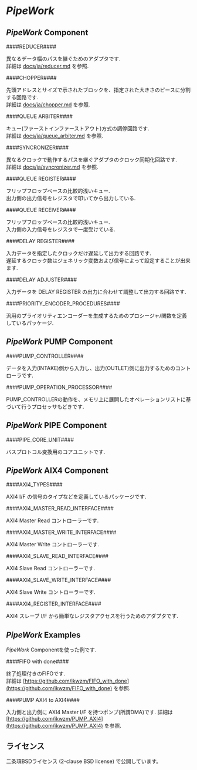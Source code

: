 *PipeWork*
============

*PipeWork* Component
--------------------

####REDUCER####

異なるデータ幅のパスを継ぐためのアダプタです.  
詳細は [docs/ja/reducer.md](docs/ja/reducer.md) を参照.

####CHOPPER####

先頭アドレスとサイズで示されたブロックを、指定された大きさのピースに分割する回路です.  
詳細は [docs/ja/chopper.md](docs/ja/chopper.md) を参照.

####QUEUE ARBITER####

キュー(ファーストインファーストアウト)方式の調停回路です.  
詳細は [docs/ja/queue_arbiter.md](docs/ja/queue_arbiter.md) を参照.

####SYNCRONIZER####

異なるクロックで動作するパスを継ぐアダプタのクロック同期化回路です.  
詳細は [docs/ja/syncronizer.md](docs/ja/syncronizer.md) を参照.

####QUEUE REGISTER####

フリップフロップベースの比較的浅いキュー.     
出力側の出力信号をレジスタで叩いてから出力している.

####QUEUE RECEIVER####

フリップフロップベースの比較的浅いキュー.    
入力側の入力信号をレジスタで一度受けている.

####DELAY REGISTER####

入力データを指定したクロックだけ遅延して出力する回路です.  
遅延するクロック数はジェネリック変数および信号によって設定することが出来ます.

####DELAY ADJUSTER####

入力データを DELAY REGISTER の出力に合わせて調整して出力する回路です.

####PRIORITY_ENCODER_PROCEDURES####

汎用のプライオリティエンコーダーを生成するためのプロシージャ/関数を定義しているパッケージ.

*PipeWork* PUMP Component
-------------------------

####PUMP_CONTROLLER####

データを入力(INTAKE)側から入力し、出力(OUTLET)側に出力するためのコントローラです.    

####PUMP_OPERATION_PROCESSOR####

PUMP_CONTROLLERの動作を、メモリ上に展開したオペレーションリストに基づいて行うプロセッサもどきです.   


*PipeWork* PIPE Component
-------------------------

####PIPE_CORE_UNIT####

バスプロトコル変換用のコアユニットです.

*PipeWork* AIX4 Component
-------------------------

####AXI4_TYPES####

AXI4 I/F の信号のタイプなどを定義しているパッケージです.    

####AXI4_MASTER_READ_INTERFACE####

AXI4 Master Read コントローラーです.    

####AXI4_MASTER_WRITE_INTERFACE####

AXI4 Master Write コントローラーです.    

####AXI4_SLAVE_READ_INTERFACE####

AXI4 Slave Read コントローラーです.    

####AXI4_SLAVE_WRITE_INTERFACE####

AXI4 Slave Write コントローラーです.    

####AXI4_REGISTER_INTERFACE####

AXI4 スレーブ I/F から簡単なレジスタアクセスを行うためのアダプタです.    


*PipeWork* Examples
-------------------

*PipeWork* Componentを使った例です.

####FIFO with done####

終了処理付きのFIFOです.  
詳細は [https://github.com/ikwzm/FIFO_with_done](https://github.com/ikwzm/FIFO_with_done) を参照.

####PUMP AXI4 to AXI4####

入力側と出力側に AXI4 Master I/F を持つポンプ(所謂DMA)です.
詳細は [https://github.com/ikwzm/PUMP_AXI4](https://github.com/ikwzm/PUMP_AXI4) を参照.

ライセンス
----------

二条項BSDライセンス (2-clause BSD license) で公開しています。
